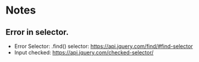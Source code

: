 # Notes
## Error in selector. 
* Error Selector: .find() selector: https://api.jquery.com/find/#find-selector
* Input checked: https://api.jquery.com/checked-selector/

